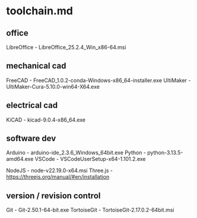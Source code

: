 # toolchain.md

## office 

LibreOffice			- LibreOffice_25.2.4_Win_x86-64.msi

## mechanical cad

FreeCAD				- FreeCAD_1.0.2-conda-Windows-x86_64-installer.exe
UltiMaker			- UltiMaker-Cura-5.10.0-win64-X64.exe

## electrical cad
KiCAD				- kicad-9.0.4-x86_64.exe

## software dev

Arduino				- arduino-ide_2.3.6_Windows_64bit.exe
Python				- python-3.13.5-amd64.exe
VSCode				- VSCodeUserSetup-x64-1.101.2.exe

NodeJS				- node-v22.19.0-x64.msi
Three.js			- https://threejs.org/manual/#en/installation

## version / revision control

Git					- Git-2.50.1-64-bit.exe
TortoiseGit			- TortoiseGit-2.17.0.2-64bit.msi
